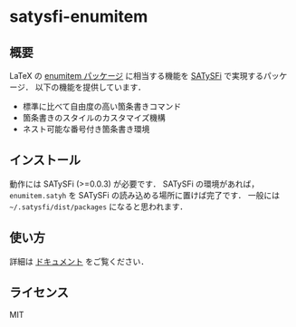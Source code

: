 # satysfi-enumitem

## 概要

LaTeX の [enumitem パッケージ](https://www.ctan.org/pkg/enumitem) に相当する機能を
[SATySFi](https://github.com/gfngfn/SATySFi) で実現するパッケージ．
以下の機能を提供しています．

- 標準に比べて自由度の高い箇条書きコマンド
- 箇条書きのスタイルのカスタマイズ機構
- ネスト可能な番号付き箇条書き環境

## インストール

動作には SATySFi (>=0.0.3) が必要です．
SATySFi の環境があれば，`enumitem.satyh` を SATySFi の読み込める場所に置けば完了です．
一般には `~/.satysfi/dist/packages` になると思われます．

## 使い方

詳細は [ドキュメント](doc/enumitem.pdf) をご覧ください．


## ライセンス

MIT
